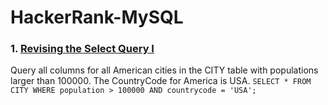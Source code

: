 # HackerRank-MySQL

### 1. [Revising the Select Query I](https://www.hackerrank.com/challenges/revising-the-select-query/problem?isFullScreen=true)
Query all columns for all American cities in the CITY table with populations larger than 100000. The CountryCode for America is USA.
`SELECT * FROM CITY WHERE population > 100000 AND countrycode = 'USA';`
